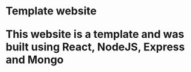 <h1> Template website

This website is a template and was built using React, NodeJS, Express and Mongo

